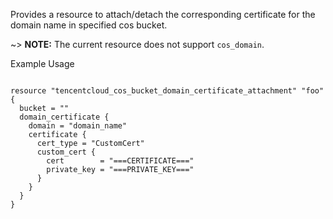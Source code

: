 Provides a resource to attach/detach the corresponding certificate for the domain name in specified cos bucket.

~> **NOTE:** The current resource does not support `cos_domain`.

Example Usage

```hcl

resource "tencentcloud_cos_bucket_domain_certificate_attachment" "foo" {
  bucket = ""
  domain_certificate {
	domain = "domain_name"
    certificate {
      cert_type = "CustomCert"
      custom_cert {
        cert        = "===CERTIFICATE==="
        private_key = "===PRIVATE_KEY==="
      }
    }
  }
}

```